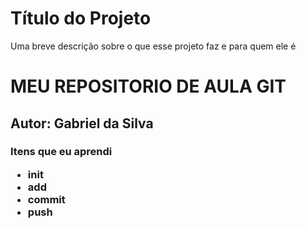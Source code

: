 
# Título do Projeto

Uma breve descrição sobre o que esse projeto faz e para quem ele é

# MEU REPOSITORIO DE AULA GIT
## Autor: Gabriel da Silva

<h3> Itens que eu aprendi
<ul>
    <li>init</li>
    <li>add</li>
    <li>commit</li>
    <li>push</li>
</ul>